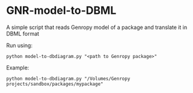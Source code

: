 # GNR-model-to-DBML

A simple script that reads Genropy model of a package and translate it in DBML format

Run using:
```
python model-to-dbdiagram.py "<path to Genropy package>"
```

Example:
```
python model-to-dbdiagram.py "/Volumes/Genropy projects/sandbox/packages/mypackage"
```

